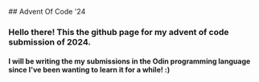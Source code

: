 #﻿# Advent Of Code '24

### Hello there! This the github page for my advent of code submission of 2024. 

#### I will be writing the my submissions in the Odin programming language since I've been wanting to learn it for a while! :)


